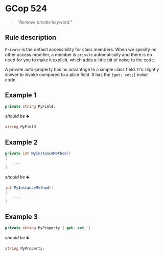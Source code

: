﻿# GCop 524

> *"Remove private keyword."*

## Rule description

`Private` is the default accessibility for class members. When we specify no other access modifier, a member is `private` automatically and there is no need for you to make it explicit, which adds a little bit of noise to the code.

A private auto-property has no advantage to a simple class field. It's slightly slower to invoke compared to a plain field. It has the `{get; set;}` noise code.

## Example 1

```csharp
private string MyField;
```

*should be* 🡻

```csharp
string MyField
```

## Example 2

```csharp
private int MyInstanceMethod()
{
    ...
}
```

*should be* 🡻

```csharp
int MyInstanceMethod()
{
    ...
}
```

## Example 3

```csharp
private string MyProperty { get; set; }
```

*should be* 🡻

```csharp
string MyProperty;
```


